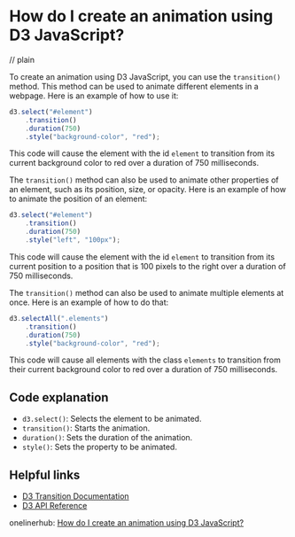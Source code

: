 # How do I create an animation using D3 JavaScript?
// plain

To create an animation using D3 JavaScript, you can use the `transition()` method. This method can be used to animate different elements in a webpage. Here is an example of how to use it:

```javascript
d3.select("#element")
    .transition()
    .duration(750)
    .style("background-color", "red");
```

This code will cause the element with the id `element` to transition from its current background color to red over a duration of 750 milliseconds.

The `transition()` method can also be used to animate other properties of an element, such as its position, size, or opacity. Here is an example of how to animate the position of an element:

```javascript
d3.select("#element")
    .transition()
    .duration(750)
    .style("left", "100px");
```

This code will cause the element with the id `element` to transition from its current position to a position that is 100 pixels to the right over a duration of 750 milliseconds.

The `transition()` method can also be used to animate multiple elements at once. Here is an example of how to do that:

```javascript
d3.selectAll(".elements")
    .transition()
    .duration(750)
    .style("background-color", "red");
```

This code will cause all elements with the class `elements` to transition from their current background color to red over a duration of 750 milliseconds.

## Code explanation


- `d3.select()`: Selects the element to be animated.
- `transition()`: Starts the animation.
- `duration()`: Sets the duration of the animation.
- `style()`: Sets the property to be animated.

## Helpful links

- [D3 Transition Documentation](https://github.com/d3/d3-transition)
- [D3 API Reference](https://github.com/d3/d3/blob/master/API.md)

onelinerhub: [How do I create an animation using D3 JavaScript?](https://onelinerhub.com/javascript-d3/how-do-i-create-an-animation-using-d--javascript)
